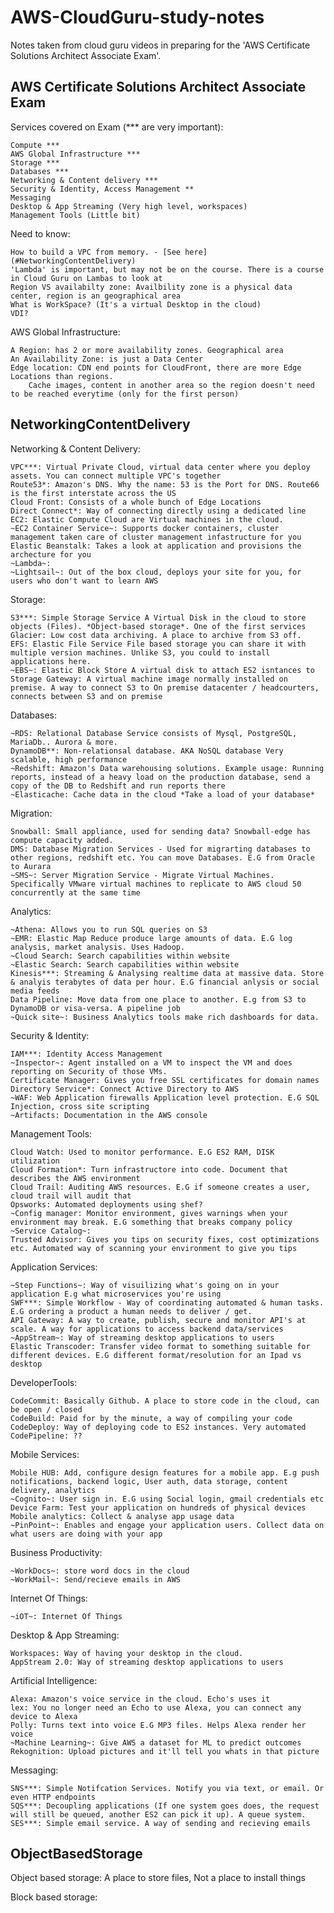 # AWS-CloudGuru-study-notes
Notes taken from cloud guru videos in preparing for the 'AWS Certificate Solutions Architect Associate Exam'.

AWS Certificate Solutions Architect Associate Exam
--------------------------------------------------
Services covered on Exam (*** are very important):

    Compute ***
    AWS Global Infrastructure ***
    Storage ***
    Databases ***
    Networking & Content delivery ***
    Security & Identity, Access Management **
    Messaging
    Desktop & App Streaming (Very high level, workspaces)
    Management Tools (Little bit)
	
Need to know:

    How to build a VPC from memory. - [See here](#NetworkingContentDelivery)
    'Lambda' is important, but may not be on the course. There is a course in Cloud Guru on Lambas to look at
    Region VS availabilty zone: Availbility zone is a physical data center, region is an geographical area
    What is WorkSpace? (It's a virtual Desktop in the cloud)
    VDI?
	
AWS Global Infrastructure:

    A Region: has 2 or more availability zones. Geographical area
    An Availability Zone: is just a Data Center
    Edge location: CDN end points for CloudFront, there are more Edge Locations than regions.
        Cache images, content in another area so the region doesn't need to be reached everytime (only for the first person)

## NetworkingContentDelivery<a name="NetworkingContentDelivery"></a>
Networking & Content Delivery:

    VPC***: Virtual Private Cloud, virtual data center where you deploy assets. You can connect multiple VPC's together
    Route53*: Amazon's DNS. Why the name: 53 is the Port for DNS. Route66 is the first interstate across the US
    Cloud Front: Consists of a whole bunch of Edge Locations
    Direct Connect*: Way of connecting directly using a dedicated line
    EC2: Elastic Compute Cloud are Virtual machines in the cloud. 
    ~EC2 Container Service~: Supports docker containers, cluster management taken care of cluster management infastructure for you
    Elastic Beanstalk: Takes a look at application and provisions the archecture for you
    ~Lambda~: 
    ~Lightsail~: Out of the box cloud, deploys your site for you, for users who don't want to learn AWS

Storage:

    S3***: Simple Storage Service A Virtual Disk in the cloud to store objects (Files). *Object-based storage*. One of the first services
    Glacier: Low cost data archiving. A place to archive from S3 off.
    EFS: Elastic File Service File based storage you can share it with multiple version machines. Unlike S3, you could to install applications here.
    ~EBS~: Elastic Block Store A virtual disk to attach ES2 isntances to
    Storage Gateway: A virtual machine image normally installed on premise. A way to connect S3 to On premise datacenter / headcourters, connects between S3 and on premise
	
Databases:

    ~RDS: Relational Database Service consists of Mysql, PostgreSQL, MariaDb.. Aurora & more.
    DynamoDB**: Non-relationsal database. AKA NoSQL database Very scalable, high performance
    ~Redshift: Amazon's Data warehousing solutions. Example usage: Running reports, instead of a heavy load on the production database, send a copy of the DB to Redshift and run reports there
    ~Elasticache: Cache data in the cloud *Take a load of your database*
	
Migration:

    Snowball: Small appliance, used for sending data? Snowball-edge has compute capacity added.
    DMS: Database Migration Services - Used for migrarting databases to other regions, redshift etc. You can move Databases. E.G from Oracle to Aurara
    ~SMS~: Server Migration Service - Migrate Virtual Machines. Specifically VMware virtual machines to replicate to AWS cloud 50 concurrently at the same time

Analytics:

    ~Athena: Allows you to run SQL queries on S3
    ~EMR: Elastic Map Reduce produce large amounts of data. E.G log analysis, market analysis. Uses Hadoop.
    ~Cloud Search: Search capabilities within website
    ~Elastic Search: Search capabilities within website
    Kinesis***: Streaming & Analysing realtime data at massive data. Store & analyis terabytes of data per hour. E.G financial anlysis or social media feeds
    Data Pipeline: Move data from one place to another. E.g from S3 to DynamoDB or visa-versa. A pipeline job
    ~Quick site~: Business Analytics tools make rich dashboards for data.

Security & Identity:

    IAM***: Identity Access Management
    ~Inspector~: Agent installed on a VM to inspect the VM and does reporting on Security of those VMs.
    Certificate Manager: Gives you free SSL certificates for domain names
    Directory Service*: Connect Active Directory to AWS
    ~WAF: Web Application firewalls Application level protection. E.G SQL Injection, cross site scripting
    ~Artifacts: Documentation in the AWS console

Management Tools:

    Cloud Watch: Used to monitor performance. E.G ES2 RAM, DISK utilization
    Cloud Formation*: Turn infrastructore into code. Document that describes the AWS environment
    Cloud Trail: Auditing AWS resources. E.G if someone creates a user, cloud trail will audit that
    Opsworks: Automated deployments using shef?
    ~Config manager: Monitor environment, gives warnings when your environment may break. E.G something that breaks company policy
    ~Service Catalog~: 
    Trusted Advisor: Gives you tips on security fixes, cost optimizations etc. Automated way of scanning your environment to give you tips

Application Services:

    ~Step Functions~: Way of visuilizing what's going on in your application E.g what microservices you're using
    SWF***: Simple Workflow - Way of coordinating automated & human tasks. E.G ordering a product a human needs to deliver / get.
    API Gateway: A way to create, publish, secure and monitor API's at scale. A way for applications to access backend data/services
    ~AppStream~: Way of streaming desktop applications to users
    Elastic Transcoder: Transfer video format to something suitable for different devices. E.G different format/resolution for an Ipad vs desktop

DeveloperTools:

    CodeCommit: Basically Github. A place to store code in the cloud, can be open / closed
    CodeBuild: Paid for by the minute, a way of compiling your code
    CodeDeploy: Way of deploying code to ES2 instances. Very automated
    CodePipeline: ??

Mobile Services:

    Mobile HUB: Add, configure design features for a mobile app. E.g push notifications, backend logic, User auth, data storage, content delivery, analytics
    ~Cognito~: User sign in. E.G using Social login, gmail credentials etc
    Device Farm: Test your application on hundreds of physical devices
    Mobile analytics: Collect & analyse app usage data
    ~PinPoint~: Enables and engage your application users. Collect data on what users are doing with your app

Business Productivity:

    ~WorkDocs~: store word docs in the cloud
    ~WorkMail~: Send/recieve emails in AWS

Internet Of Things:

    ~iOT~: Internet Of Things
	
Desktop & App Streaming:

    Workspaces: Way of having your desktop in the cloud.
    AppStream 2.0: Way of streaming desktop applications to users
	
Artificial Intelligence:

    Alexa: Amazon's voice service in the cloud. Echo's uses it
    lex: You no longer need an Echo to use Alexa, you can connect any device to Alexa
    Polly: Turns text into voice E.G MP3 files. Helps Alexa render her voice
    ~Machine Learning~: Give AWS a dataset for ML to predict outcomes
    Rekognition: Upload pictures and it'll tell you whats in that picture

Messaging:

    SNS***: Simple Notifcation Services. Notify you via text, or email. Or even HTTP endpoints
    SQS***: Decoupling applications (If one system goes does, the request will still be queued, another ES2 can pick it up). A queue system. 
    SES***: Simple email service. A way of sending and recieving emails

## ObjectBasedStorage<a name="ObjectBasedStorage"></a>
Object based storage:
    A place to store files, Not a place to install things
    
Block based storage:

	
	
